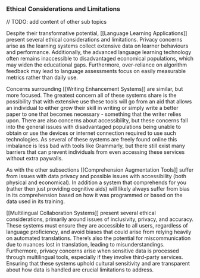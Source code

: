 ### Ethical Considerations and Limitations

// TODO: add content of other sub topics

Despite their transformative potential, [[Language Learning Applications]] present several ethical considerations and limitations. Privacy concerns arise as the learning systems collect extensive data on learner behaviours and performance. Additionally, the advanced language learning technology often remains inaccessible to disadvantaged economical populations, which may widen the educational gaps. Furthermore, over-reliance on algorithm feedback may lead to language assessments focus on easily measurable metrics rather than daily use.

Concerns surrounding [[Writing Enhancement Systems]] are similar, but more focused. The greatest concern all of these systems share is the possibility that with extensive use these tools will go from an aid that allows an individual to either grow their skill in writing or simply write a better paper to one that becomes necessary - something that the writer relies upon. There are also concerns about accessibility, but these concerns fall into the general issues with disadvantaged populations being unable to obtain or use the devices or internet connection required to use such technologies. As several of these systems are freely found online this imbalance is less bad with tools like Grammarly, but there still exist many barriers that can prevent individuals from even accessing these services without extra paywalls.

As with the other subsections [[Comprehension Augmentation Tools]] suffer from issues with data privacy and possible issues with accessibility (both physical and economical). In addition a system that comprehends for you (rather then just providing cognitive aids) will likely always suffer from bias in its comprehension based on how it was programmed or based on the data used in its training.

[[Multilingual Collaboration Systems]] present several ethical considerations, primarily around issues of inclusivity, privacy, and accuracy. These systems must ensure they are accessible to all users, regardless of language proficiency, and avoid biases that could arise from relying heavily on automated translations. There’s also the potential for miscommunication due to nuances lost in translation, leading to misunderstandings. Furthermore, privacy concerns arise when sensitive data is processed through multilingual tools, especially if they involve third-party services. Ensuring that these systems uphold cultural sensitivity and are transparent about how data is handled are crucial limitations to address.